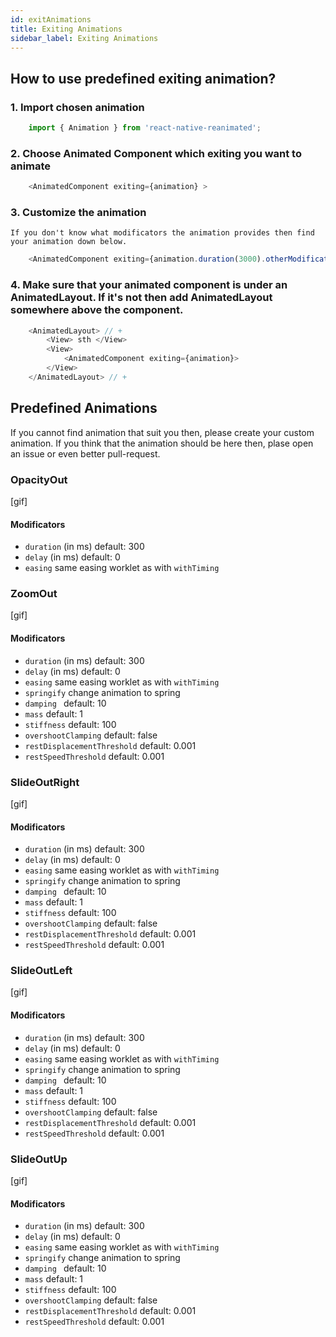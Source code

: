 ```yaml
---
id: exitAnimations
title: Exiting Animations
sidebar_label: Exiting Animations
---
```


## How to use predefined exiting animation?

### 1. Import chosen animation
```js
    import { Animation } from 'react-native-reanimated';
```
### 2. Choose Animated Component which exiting you want to animate
```js
    <AnimatedComponent exiting={animation} >
```
### 3. Customize the animation
    If you don't know what modificators the animation provides then find your animation down below.
```js
    <AnimatedComponent exiting={animation.duration(3000).otherModificator()} >
```
### 4. Make sure that your animated component is under an AnimatedLayout. If it's not then add AnimatedLayout somewhere above the component.
```js
    <AnimatedLayout> // +
        <View> sth </View>
        <View> 
            <AnimatedComponent exiting={animation}>
        </View>
    </AnimatedLayout> // +
```

## Predefined Animations 
If you cannot find animation that suit you then, please create your custom animation. If you think that the animation should be 
here then, plase open an issue or even better pull-request. 

### OpacityOut
[gif]
#### Modificators
* `duration` (in ms) default: 300
* `delay` (in ms) default: 0
* `easing` same easing worklet as with `withTiming`

### ZoomOut 
[gif]
#### Modificators
* `duration` (in ms) default: 300
* `delay` (in ms) default: 0
* `easing` same easing worklet as with `withTiming`
* `springify` change animation to spring
* `damping ` default: 10
* `mass` default: 1
* `stiffness` default: 100
* `overshootClamping` default: false
* `restDisplacementThreshold` default: 0.001
* `restSpeedThreshold` default: 0.001

### SlideOutRight
[gif]
#### Modificators
* `duration` (in ms) default: 300
* `delay` (in ms) default: 0
* `easing` same easing worklet as with `withTiming`
* `springify` change animation to spring
* `damping ` default: 10
* `mass` default: 1
* `stiffness` default: 100
* `overshootClamping` default: false
* `restDisplacementThreshold` default: 0.001
* `restSpeedThreshold` default: 0.001

### SlideOutLeft
[gif]
#### Modificators
* `duration` (in ms) default: 300
* `delay` (in ms) default: 0
* `easing` same easing worklet as with `withTiming`
* `springify` change animation to spring
* `damping ` default: 10
* `mass` default: 1
* `stiffness` default: 100
* `overshootClamping` default: false
* `restDisplacementThreshold` default: 0.001
* `restSpeedThreshold` default: 0.001

### SlideOutUp
[gif]
#### Modificators
* `duration` (in ms) default: 300
* `delay` (in ms) default: 0
* `easing` same easing worklet as with `withTiming`
* `springify` change animation to spring
* `damping ` default: 10
* `mass` default: 1
* `stiffness` default: 100
* `overshootClamping` default: false
* `restDisplacementThreshold` default: 0.001
* `restSpeedThreshold` default: 0.001
